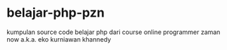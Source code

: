 # belajar-php-pzn
 kumpulan source code belajar php dari course online programmer zaman now a.k.a. eko kurniawan khannedy
